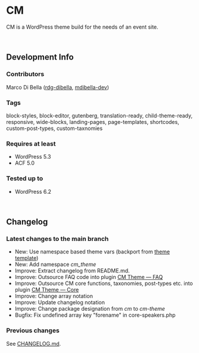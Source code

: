 # CM
CM is a WordPress theme build for the needs of an event site.

<br>

## Development Info

### Contributors
Marco Di Bella ([rdg-dibella](https://github.com/rdg-dibella), [mdibella-dev](https://github.com/mdibella-dev))

### Tags
block-styles, block-editor, gutenberg, translation-ready, child-theme-ready, responsive, wide-blocks, landing-pages, page-templates, shortcodes, custom-post-types, custom-taxnomies

### Requires at least

* WordPress 5.3
* ACF 5.0

### Tested up to

* WordPress 6.2

<br>

## Changelog


### Latest changes to the main branch

* New: Use namespace based theme vars (backport from [theme template](https://github.com/mdibella-dev/theme-template))
* New: Add namespace *cm_theme*
* Improve: Extract changelog from README.md.
* Improve: Outsource FAQ code into plugin [CM Theme — FAQ](https://github.com/mdibella-dev/cm-theme-addon-faq)
* Improve: Outsource CM core functions, taxonomies, post-types etc. into plugin [CM Theme — Core](https://github.com/mdibella-dev/cm-theme-core)
* Improve: Change array notation
* Improve: Update changelog notation
* Improve: Change package designation from *cm* to *cm-theme*
* Bugfix: Fix undefined array key "forename" in core-speakers.php



### Previous changes

See [CHANGELOG.md](https://github.com/rdg-dibella/cm/blob/main/CHANGELOG.md).
